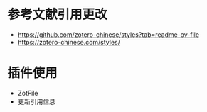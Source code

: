 # 参考文献引用更改

- https://github.com/zotero-chinese/styles?tab=readme-ov-file
- https://zotero-chinese.com/styles/

# 插件使用

- ZotFile
- 更新引用信息